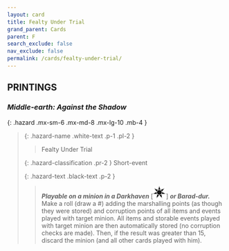 ```yaml
---
layout: card
title: Fealty Under Trial
grand_parent: Cards
parent: F
search_exclude: false
nav_exclude: false
permalink: /cards/fealty-under-trial/
---
```


## PRINTINGS


### _Middle-earth: Against the Shadow_

{: .hazard .mx-sm-6 .mx-md-8 .mx-lg-10 .mb-4 }
> {: .hazard-name .white-text .p-1 .pl-2 }
> > <div class="hazard-mp"></div>
> > <div class="card-name">Fealty Under Trial</div>
>
> {: .hazard-classification .pr-2 }
> Short-event
>
> {: .hazard-text .black-text .p-2 }
> > ***Playable on a minion in a Darkhaven*** \[![](/assets/images/dark-haven.svg)] ***or Barad-dur.*** Make a roll (draw a #) adding the marshalling points (as though they were stored) and corruption points of all items and events played with target minion. All items and storable events played with target minion are then automatically stored (no corruption checks are made). Then, if the result was greater than 15, discard the minion (and all other cards played with him). 
>
